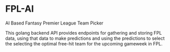 # FPL-AI

AI Based Fantasy Premier League Team Picker

This golang backend API provides endpoints for gathering and storing FPL data, using that data to make predictions and using the predictions to select the selecting the optimal free-hit team for the upcoming gameweek in FPL.

